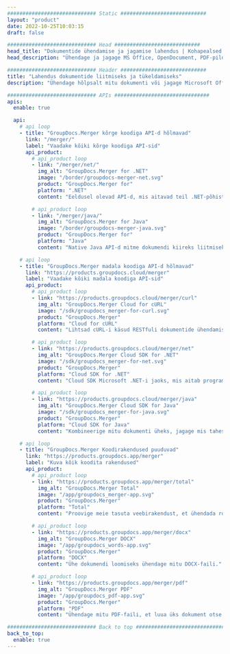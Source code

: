 ```yaml
---
############################# Static ############################
layout: "product"
date: 2022-10-25T10:03:15
draft: false

############################# Head ############################
head_title: "Dokumentide ühendamise ja jagamise lahendus | Kohapealsed API-d ja tasuta rakendus"
head_description: "Ühendage ja jagage MS Office, OpenDocument, PDF-pildid ja muud failivormingud, kasutades On Premise Solutionit või kasutage rakendust Online Document Merger & Splitter."

############################# Header ############################
title: "Lahendus dokumentide liitmiseks ja tükeldamiseks"
description: "Ühendage hõlpsalt mitu dokumenti või jagage Microsoft Office, OpenOffice, PDF ja muud dokumendid lehtedeks."

############################# APIs ###############################
apis:
  enable: true

  api:
    # api loop
    - title: "GroupDocs.Merger kõrge koodiga API-d hõlmavad"
      link: "/merger/"
      label: "Vaadake kõiki kõrge koodiga API-sid"
      api_product:
        # api_product loop
        - link: "/merger/net/"
          img_alt: "GroupDocs.Merger for .NET"
          image: "/border/groupdocs-merger-net.svg"
          product: "GroupDocs.Merger for"
          platform: ".NET"
          content: "Eeldusel olevad API-d, mis aitavad teil .NET-põhistes rakendustes mitme dokumendi jaoks kiiresti jagada ja liita."

        # api_product loop
        - link: "/merger/java/"
          img_alt: "GroupDocs.Merger for Java"
          image: "/border/groupdocs-merger-java.svg"
          product: "GroupDocs.Merger for"
          platform: "Java"
          content: "Native Java API-d mitme dokumendi kiireks liitmiseks või mis tahes dokumendi lehtedeks jagamiseks teie Java-põhistes rakendustes."

    # api loop
    - title: "GroupDocs.Merger madala koodiga API-d hõlmavad"
      link: "https://products.groupdocs.cloud/merger"
      label: "Vaadake kõiki madala koodiga API-sid"
      api_product:
        # api_product loop
        - link: "https://products.groupdocs.cloud/merger/curl"
          img_alt: "GroupDocs.Merger Cloud for cURL"
          image: "/sdk/groupdocs_merger-for-curl.svg"
          product: "GroupDocs.Merger"
          platform: "Cloud for cURL"
          content: "Lihtsad cURL-i käsud RESTfuli dokumentide ühendamise Cloud API jaoks, et liita ja jagada dokumente paljudes toetatud populaarsetes dokumendivormingutes."

        # api_product loop
        - link: "https://products.groupdocs.cloud/merger/net"
          img_alt: "GroupDocs.Merger Cloud SDK for .NET"
          image: "/sdk/groupdocs_merger-for-net.svg"
          product: "GroupDocs.Merger"
          platform: "Cloud SDK for .NET"
          content: "Cloud SDK Microsoft .NET-i jaoks, mis aitab programmeerijatel oma .NET-põhistes rakendustes rakendada mitme dokumendi kiire liitmise ja jagamise funktsiooni."

        # api_product loop
        - link: "https://products.groupdocs.cloud/merger/java"
          img_alt: "GroupDocs.Merger Cloud SDK for Java"
          image: "/sdk/groupdocs_merger-for-java.svg"
          product: "GroupDocs.Merger"
          platform: "Cloud SDK for Java"
          content: "Kombineerige mitu dokumenti üheks, jagage mis tahes dokument mitmeks, korraldage ümber, asendage või muutke oma Java rakendustes lehe orientatsiooni."

    # api loop
    - title: "GroupDocs.Merger Koodirakendused puuduvad"
      link: "https://products.groupdocs.app/merger"
      label: "Kuva kõik koodita rakendused"
      api_product:
        # api_product loop
        - link: "https://products.groupdocs.app/merger/total"
          img_alt: "GroupDocs.Merger Total"
          image: "/app/groupdocs_merger-app.svg"
          product: "GroupDocs.Merger"
          platform: "Total"
          content: "Proovige meie tasuta veebirakendust, et ühendada rohkem kui 30 tüüpi faile ilma lemmikveebibrauserist lahkumata."

        # api_product loop
        - link: "https://products.groupdocs.app/merger/docx"
          img_alt: "GroupDocs.Merger DOCX"
          image: "/app/groupdocs_words-app.svg"
          product: "GroupDocs.Merger"
          platform: "DOCX"
          content: "Ühe dokumendi loomiseks ühendage mitu DOCX-faili."

        # api_product loop
        - link: "https://products.groupdocs.app/merger/pdf"
          img_alt: "GroupDocs.Merger PDF"
          image: "/app/groupdocs_pdf-app.svg"
          product: "GroupDocs.Merger"
          platform: "PDF"
          content: "Ühendage mitu PDF-faili, et luua üks dokument otse veebibrauserist."

############################# Back to top ###############################
back_to_top:
  enable: true
---
```

